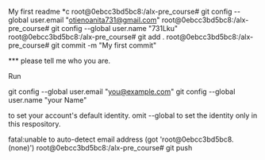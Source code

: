 My first readme
*c
root@0ebcc3bd5bc8:/alx-pre_course# git config --global user.email "otienoanita731@gmail.com"
root@0ebcc3bd5bc8:/alx-pre_course# git config --global user.name "731Lku"
root@0ebcc3bd5bc8:/alx-pre_course# git add .
root@0ebcc3bd5bc8:/alx-pre_course# git commit -m "My first commit"

*** please tell me who you are.

Run

  git config --global user.email "you@example.com"
  git config --global user.name "your Name"

to set your account's default identity.
omit --global to set the identity only in this respository.

fatal:unable to auto-detect email address (got 'root@0ebcc3bd5bc8.(none)')
root@0ebcc3bd5bc8:/alx-pre_course# git push
